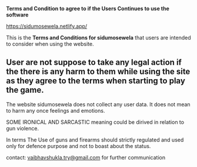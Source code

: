 **Terms and Condition to agree to if the Users Continues to use the software**

https://sidumosewela.netlify.app/

This is the **Terms and Conditions for sidumosewela** that users are intended to consider when using the website.

## User are not suppose to take any **legal action** if the there is any harm to them while using the site as they agree to the terms when starting to play the game.

The website sidumosewela does not collect any user data.
It does not mean to harm any once feelings and emotions.

SOME IRONICAL AND SARCASTIC meaning could be dirived in relation to gun violence.

In terms The Use of guns and firearms should strictly regulated and used only for defence purpose and not to boast about the status.

contact: vaibhavshukla.try@gmail.com for further communication
 